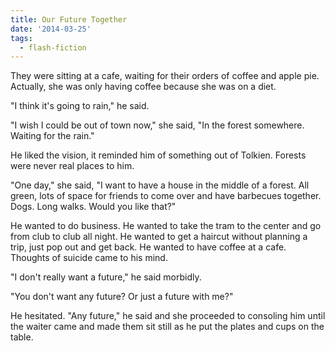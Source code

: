 ```yaml
---
title: Our Future Together
date: '2014-03-25'
tags:
  - flash-fiction
---
```


They were sitting at a cafe, waiting for their orders of coffee and apple pie.
Actually, she was only having coffee because she was on a diet.

<!-- truncate -->

"I think it's going to rain," he said.

"I wish I could be out of town now," she said, "In the forest somewhere. Waiting
for the rain."

He liked the vision, it reminded him of something out of Tolkien. Forests were
never real places to him.

"One day," she said, "I want to have a house in the middle of a forest. All
green, lots of space for friends to come over and have barbecues together. Dogs.
Long walks. Would you like that?"

He wanted to do business. He wanted to take the tram to the center and go from
club to club all night. He wanted to get a haircut without planning a trip, just
pop out and get back. He wanted to have coffee at a cafe. Thoughts of suicide
came to his mind.

"I don't really want a future," he said morbidly.

"You don't want any future? Or just a future with me?"

He hesitated. "Any future," he said and she proceeded to consoling him until the
waiter came and made them sit still as he put the plates and cups on the table.
